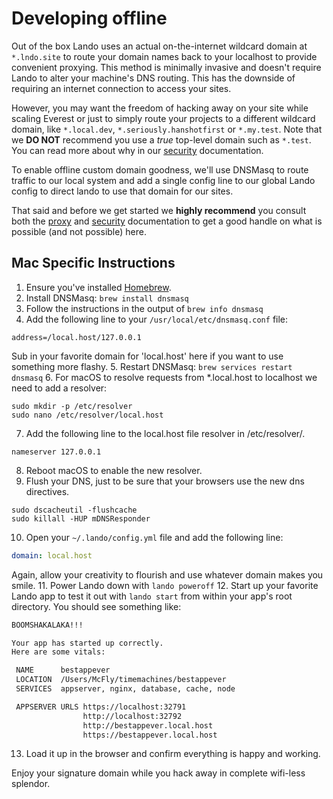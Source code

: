 # Developing offline

Out of the box Lando uses an actual on-the-internet wildcard domain at `*.lndo.site` to route your domain names back to your localhost to provide convenient proxying. This method is minimally invasive and doesn't require Lando to alter your machine's DNS routing. This has the downside of requiring an internet connection to access your sites.

However, you may want the freedom of hacking away on your site while scaling Everest or just to simply route your projects to a different wildcard domain, like `*.local.dev`, `*.seriously.hanshotfirst` or `*.my.test`. Note that we **DO NOT** recommend you use a _true_ top-level domain such as `*.test`. You can read more about why in our [security](./../config/security.md) documentation.

To enable offline custom domain goodness, we'll use DNSMasq to route traffic to our local system and add a single config line to our global Lando config to direct lando to use that domain for our sites.

That said and before we get started we **highly recommend** you consult both the [proxy](./../config/proxy.md) and [security](./../config/security.md) documentation to get a good handle on what is possible (and not possible) here.

## Mac Specific Instructions

1. Ensure you've installed [Homebrew](https://brew.sh/).
2. Install DNSMasq: `brew install dnsmasq`
3. Follow the instructions in the output of `brew info dnsmasq`
4. Add the following line to your `/usr/local/etc/dnsmasq.conf` file:
```
address=/local.host/127.0.0.1
```
Sub in your favorite domain for 'local.host' here if you want to use something more flashy.
5. Restart DNSMasq: `brew services restart dnsmasq`
6. For macOS to resolve requests from *.local.host to localhost we need to add a resolver:
```
sudo mkdir -p /etc/resolver
sudo nano /etc/resolver/local.host
```
7. Add the following line to the local.host file resolver in /etc/resolver/.
```
nameserver 127.0.0.1
```
8. Reboot macOS to enable the new resolver.
9. Flush your DNS, just to be sure that your browsers use the new dns
directives.
```
sudo dscacheutil -flushcache
sudo killall -HUP mDNSResponder
```
10. Open your `~/.lando/config.yml` file and add the following line:
```yaml
domain: local.host
```
Again, allow your creativity to flourish and use whatever domain makes you smile.
11. Power Lando down with `lando poweroff`
12. Start up your favorite Lando app to test it out with `lando start` from within your app's root directory. You should see something like:

```bash
BOOMSHAKALAKA!!!

Your app has started up correctly.
Here are some vitals:

 NAME      bestappever
 LOCATION  /Users/McFly/timemachines/bestappever
 SERVICES  appserver, nginx, database, cache, node

 APPSERVER URLS https://localhost:32791
                http://localhost:32792
                http://bestappever.local.host
                https://bestappever.local.host
```
13. Load it up in the browser and confirm everything is happy and working.

Enjoy your signature domain while you hack away in complete wifi-less splendor.

